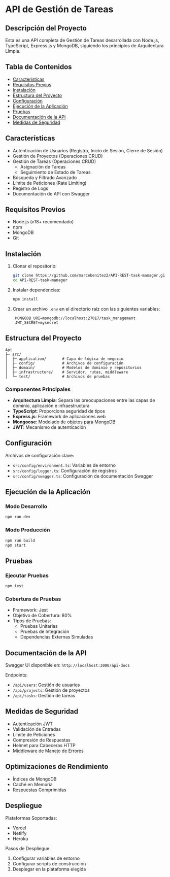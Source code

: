 # API de Gestión de Tareas

## Descripción del Proyecto

Esta es una API completa de Gestión de Tareas desarrollada con Node.js, TypeScript, Express.js y MongoDB, siguiendo los principios de Arquitectura Limpia.

## Tabla de Contenidos
- [Características](#características)
- [Requisitos Previos](#requisitos-previos)
- [Instalación](#instalación)
- [Estructura del Proyecto](#estructura-del-proyecto)
- [Configuración](#configuración)
- [Ejecución de la Aplicación](#ejecución-de-la-aplicación)
- [Pruebas](#pruebas)
- [Documentación de la API](#documentación-de-la-api)
- [Medidas de Seguridad](#medidas-de-seguridad)

## Características

- Autenticación de Usuarios (Registro, Inicio de Sesión, Cierre de Sesión)
- Gestión de Proyectos (Operaciones CRUD)
- Gestión de Tareas (Operaciones CRUD)
  - Asignación de Tareas
  - Seguimiento de Estado de Tareas
- Búsqueda y Filtrado Avanzado
- Límite de Peticiones (Rate Limiting)
- Registro de Logs
- Documentación de API con Swagger

## Requisitos Previos

- Node.js (v18+ recomendado)
- npm
- MongoDB
- Git

## Instalación

1. Clonar el repositorio:
   ```bash
   git clone https://github.com/marcebenitez2/API-REST-task-manager.git
   cd API-REST-task-manager
   ```

2. Instalar dependencias:
   ```bash
   npm install
   ```

3. Crear un archivo `.env` en el directorio raíz con las siguientes variables:
   ```
    MONGODB_URI=mongodb://localhost:27017/task_management
    JWT_SECRET=mysecret
   ```

## Estructura del Proyecto

```
Api
├─ src/
│  ├─ application/       # Capa de lógica de negocio
│  ├─ config/            # Archivos de configuración
│  ├─ domain/            # Modelos de dominio y repositorios
│  ├─ infrastructure/    # Servidor, rutas, middleware
│  └─ test/              # Archivos de pruebas
```

### Componentes Principales
- **Arquitectura Limpia**: Separa las preocupaciones entre las capas de dominio, aplicación e infraestructura
- **TypeScript**: Proporciona seguridad de tipos
- **Express.js**: Framework de aplicaciones web
- **Mongoose**: Modelado de objetos para MongoDB
- **JWT**: Mecanismo de autenticación

## Configuración

Archivos de configuración clave:
- `src/config/environment.ts`: Variables de entorno
- `src/config/logger.ts`: Configuración de registros
- `src/config/swagger.ts`: Configuración de documentación Swagger

## Ejecución de la Aplicación

### Modo Desarrollo
```bash
npm run dev
```

### Modo Producción
```bash
npm run build
npm start
```

## Pruebas

### Ejecutar Pruebas
```bash
npm test
```

### Cobertura de Pruebas
- Framework: Jest
- Objetivo de Cobertura: 80%
- Tipos de Pruebas:
  - Pruebas Unitarias
  - Pruebas de Integración
  - Dependencias Externas Simuladas

## Documentación de la API

Swagger UI disponible en: `http://localhost:3000/api-docs`

Endpoints:
- `/api/users`: Gestión de usuarios
- `/api/projects`: Gestión de proyectos
- `/api/tasks`: Gestión de tareas

## Medidas de Seguridad

- Autenticación JWT
- Validación de Entradas
- Límite de Peticiones
- Compresión de Respuestas
- Helmet para Cabeceras HTTP
- Middleware de Manejo de Errores

## Optimizaciones de Rendimiento

- Índices de MongoDB
- Caché en Memoria
- Respuestas Comprimidas

## Despliegue

Plataformas Soportadas:
- Vercel
- Netlify
- Heroku

Pasos de Despliegue:
1. Configurar variables de entorno
2. Configurar scripts de construcción
3. Desplegar en la plataforma elegida


